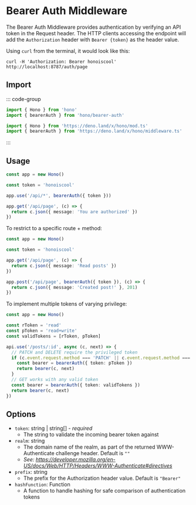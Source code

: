 # Bearer Auth Middleware

The Bearer Auth Middleware provides authentication by verifying an API token in the Request header.
The HTTP clients accessing the endpoint will add the `Authorization` header with `Bearer {token}` as the header value.

Using `curl` from the terminal, it would look like this:

```
curl -H 'Authorization: Bearer honoiscool' http://localhost:8787/auth/page
```

## Import

::: code-group

```ts [npm]
import { Hono } from 'hono'
import { bearerAuth } from 'hono/bearer-auth'
```

```ts [Deno]
import { Hono } from 'https://deno.land/x/hono/mod.ts'
import { bearerAuth } from 'https://deno.land/x/hono/middleware.ts'
```

:::

## Usage

```ts
const app = new Hono()

const token = 'honoiscool'

app.use('/api/*', bearerAuth({ token }))

app.get('/api/page', (c) => {
  return c.json({ message: 'You are authorized' })
})
```

To restrict to a specific route + method:

```ts
const app = new Hono()

const token = 'honoiscool'

app.get('/api/page', (c) => {
  return c.json({ message: 'Read posts' })
})

app.post('/api/page', bearerAuth({ token }), (c) => {
  return c.json({ message: 'Created post!' }, 201)
})
```

To implement multiple tokens of varying privilege:

```ts
const app = new Hono()

const rToken = 'read'
const pToken = 'read+write'
const validTokens = [rToken, pToken]

api.use('/posts/:id', async (c, next) => {
  // PATCH and DELETE require the privileged token
  if (c.event.request.method === 'PATCH' || c.event.request.method === 'DELETE') {
    const bearer = bearerAuth({ token: pToken })
    return bearer(c, next)
  }
  // GET works with any valid token
  const bearer = bearerAuth({ token: validTokens })
  return bearer(c, next)
})
```

## Options

- `token`: string | string[] - _required_
  - The string to validate the incoming bearer token against
- `realm`: string
  - The domain name of the realm, as part of the returned WWW-Authenticate challenge header. Default is `""`
  - _See: https://developer.mozilla.org/en-US/docs/Web/HTTP/Headers/WWW-Authenticate#directives_
- `prefix`: string
  - The prefix for the Authorization header value. Default is `"Bearer"`
- `hashFunction`: Function
  - A function to handle hashing for safe comparison of authentication tokens
